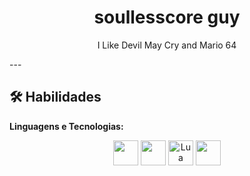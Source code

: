 <h1 align="center">soullesscore guy</h1>

<p align="center">
  I Like Devil May Cry and Mario 64
</p>
---

## 🛠️ Habilidades

**Linguagens e Tecnologias:**

<div align="center">
  <img src="https://cdn.jsdelivr.net/gh/devicons/devicon/icons/react/react-original.svg" width="40"/>
  <img src="https://cdn.jsdelivr.net/gh/devicons/devicon/icons/c/c-original.svg" width="40"/>
  <img src="https://cdn.jsdelivr.net/gh/devicons/devicon/icons/lua/lua-original.svg" width="40" alt="Lua"/>
  <img src="https://cdn.jsdelivr.net/gh/devicons/devicon/icons/git/git-original.svg" width="40"/>
</div>

<p align="center">
</p>
